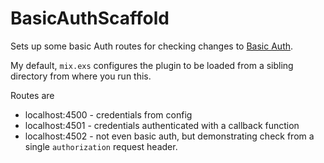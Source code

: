 # BasicAuthScaffold

Sets up some basic Auth routes for checking changes to [Basic Auth](https://github.com/CultivateHQ/basic_auth).

My default, `mix.exs` configures the plugin to be loaded from a sibling directory from where you run this.

Routes are

- localhost:4500 - credentials from config
- localhost:4501 - credentials authenticated with a callback function
- localhost:4502 - not even basic auth, but demonstrating check from a single `authorization` request header.
